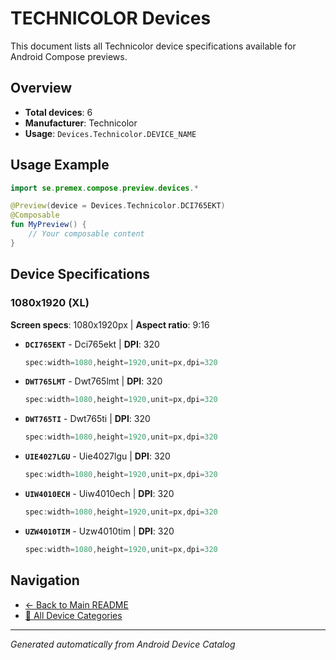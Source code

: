 # TECHNICOLOR Devices

This document lists all Technicolor device specifications available for Android Compose previews.

## Overview

- **Total devices**: 6
- **Manufacturer**: Technicolor
- **Usage**: `Devices.Technicolor.DEVICE_NAME`

## Usage Example

```kotlin
import se.premex.compose.preview.devices.*

@Preview(device = Devices.Technicolor.DCI765EKT)
@Composable
fun MyPreview() {
    // Your composable content
}
```

## Device Specifications

### 1080x1920 (XL)

**Screen specs**: 1080x1920px | **Aspect ratio**: 9:16

- **`DCI765EKT`** - Dci765ekt | **DPI**: 320
  ```kotlin
  spec:width=1080,height=1920,unit=px,dpi=320
  ```

- **`DWT765LMT`** - Dwt765lmt | **DPI**: 320
  ```kotlin
  spec:width=1080,height=1920,unit=px,dpi=320
  ```

- **`DWT765TI`** - Dwt765ti | **DPI**: 320
  ```kotlin
  spec:width=1080,height=1920,unit=px,dpi=320
  ```

- **`UIE4027LGU`** - Uie4027lgu | **DPI**: 320
  ```kotlin
  spec:width=1080,height=1920,unit=px,dpi=320
  ```

- **`UIW4010ECH`** - Uiw4010ech | **DPI**: 320
  ```kotlin
  spec:width=1080,height=1920,unit=px,dpi=320
  ```

- **`UZW4010TIM`** - Uzw4010tim | **DPI**: 320
  ```kotlin
  spec:width=1080,height=1920,unit=px,dpi=320
  ```

## Navigation

- [← Back to Main README](../../README.md)
- [📱 All Device Categories](../README.md)

---
*Generated automatically from Android Device Catalog*
